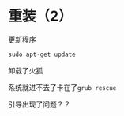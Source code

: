 # 重装（2）

更新程序&#x20;

```python
sudo apt-get update

```

卸载了火狐



系统就进不去了卡在了`grub rescue`

引导出现了问题？？
